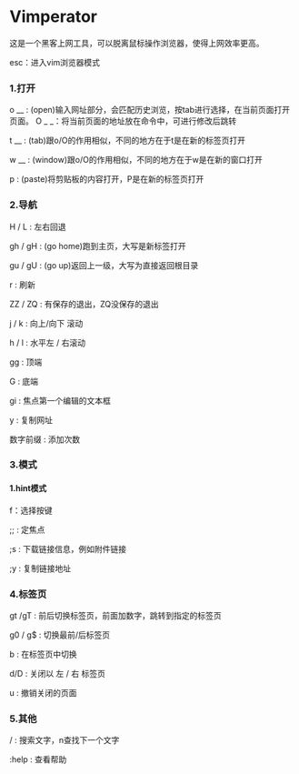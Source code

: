 # Vimperator

这是一个黑客上网工具，可以脱离鼠标操作浏览器，使得上网效率更高。    

esc：进入vim浏览器模式   

### 1.打开  

o __ : (open)输入网址部分，会匹配历史浏览，按tab进行选择，在当前页面打开页面。 O _ _：将当前页面的地址放在命令中，可进行修改后跳转   

t __ : (tab)跟o/O的作用相似，不同的地方在于t是在新的标签页打开   

w __ : (window)跟o/O的作用相似，不同的地方在于w是在新的窗口打开   

p : (paste)将剪贴板的内容打开，P是在新的标签页打开   

### 2.导航   

H / L : 左右回退   

gh / gH : (go home)跑到主页，大写是新标签打开     

gu / gU : (go up)返回上一级，大写为直接返回根目录

r : 刷新

ZZ / ZQ : 有保存的退出，ZQ没保存的退出   

j / k : 向上/向下 滚动    

h / l : 水平左 / 右滚动  

gg : 顶端   

G : 底端 

gi : 焦点第一个编辑的文本框   

y : 复制网址    

数字前缀 : 添加次数

### 3.模式   

#### 1.hint模式   

f：选择按键    

;; : 定焦点	

;s : 下载链接信息，例如附件链接      

;y : 复制链接地址   

### 4.标签页  

gt /gT : 前后切换标签页，前面加数字，跳转到指定的标签页     

g0 / g$ : 切换最前/后标签页   

b : 在标签页中切换   

d/D : 关闭以 左 / 右 标签页   

u : 撤销关闭的页面   

### 5.其他   

/ : 搜索文字，n查找下一个文字    

:help : 查看帮助   
